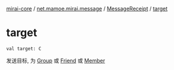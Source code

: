 [mirai-core](../../index.md) / [net.mamoe.mirai.message](../index.md) / [MessageReceipt](index.md) / [target](./target.md)

# target

`val target: C`

发送目标, 为 [Group](../../net.mamoe.mirai.contact/-group/index.md) 或 [Friend](../../net.mamoe.mirai.contact/-friend/index.md) 或 [Member](../../net.mamoe.mirai.contact/-member/index.md)

